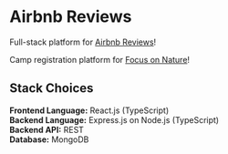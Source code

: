 # Airbnb Reviews

Full-stack platform for [Airbnb Reviews](https://airbnb-reviews-app-d8c3ec079981.herokuapp.com/)!

Camp registration platform for [Focus on Nature](https://www.focusonnature.ca/)!

## Stack Choices

**Frontend Language:** React.js (TypeScript)<br>
**Backend Language:** Express.js on Node.js (TypeScript)<br>
**Backend API:** REST<br>
**Database:** MongoDB<br>
<!-- **User Auth:** Opt-in<br> -->
